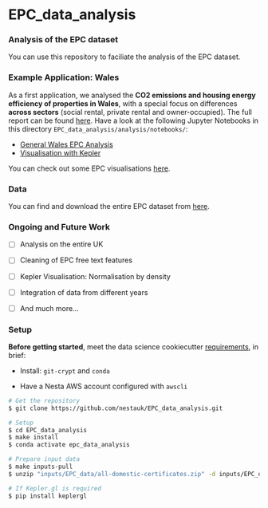 # EPC_data_analysis

### **Analysis of the EPC dataset**

You can use this repository to faciliate the analysis of the EPC dataset.

### **Example Application: Wales**

As a first application, we analysed the **CO2 emissions and housing energy efficiency of properties in Wales**, with a special focus on differences **across sectors** (social rental, private rental and owner-occupied). The full report can be found [here](https://docs.google.com/document/d/1F-1_5ZZal20pfOWwBaQ-6scv-p4oxDkUdR62ADFJyF4/edit?usp=sharing). Have a look at the following Jupyter Notebooks in this directory `EPC_data_analysis/analysis/notebooks/`:

- [General Wales EPC Analysis](https://github.com/nestauk/EPC_data_analysis/blob/dev/epc_data_analysis/analysis/notebooks/Wales_EPC_IMD_Analysis.ipynb)
- [Visualisation with Kepler](https://github.com/nestauk/EPC_data_analysis/blob/dev/epc_data_analysis/analysis/notebooks/Wales_EPC_IMD_Analysis_with_Kepler.ipynb)

You can check out some EPC visualisations [here](https://athrado.github.io/data_viz/).

### **Data**

You can find and download the entire EPC dataset from [here](https://epc.opendatacommunities.org/).

### Ongoing and Future Work

- [ ] Analysis on the entire UK

- [ ] Cleaning of EPC free text features

- [ ] Kepler Visualisation: Normalisation by density

- [ ] Integration of data from different years

- [ ] And much more...

### Setup

**Before getting started**, meet the data science cookiecutter [requirements](http://nestauk.github.io/ds-cookiecutter/quickstart), in brief:

- Install: `git-crypt` and `conda`

- Have a Nesta AWS account configured with `awscli`

```bash
# Get the repository
$ git clone https://github.com/nestauk/EPC_data_analysis.git

# Setup
$ cd EPC_data_analysis
$ make install
$ conda activate epc_data_analysis

# Prepare input data
$ make inputs-pull
$ unzip "inputs/EPC_data/all-domestic-certificates.zip" -d inputs/EPC_data/.

# If Kepler.gl is required
$ pip install keplergl
```
